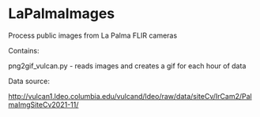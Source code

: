 # LaPalmaImages
Process public images from La Palma FLIR cameras

Contains:

png2gif_vulcan.py - reads images and creates a gif for each hour of data

Data source:

http://vulcan1.ldeo.columbia.edu/vulcand/ldeo/raw/data/siteCv/IrCam2/PalmaImgSiteCv2021-11/
